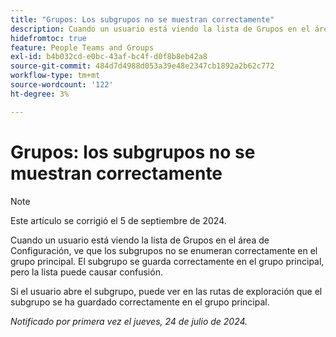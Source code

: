 ```yaml
---
title: "Grupos: Los subgrupos no se muestran correctamente"
description: Cuando un usuario está viendo la lista de Grupos en el área de Configuración, ve que los subgrupos no se enumeran correctamente en el grupo principal. El subgrupo se guarda correctamente en el grupo principal, pero la lista puede causar confusión.
hidefromtoc: true
feature: People Teams and Groups
exl-id: b4b032cd-e0bc-43af-bc4f-d0f8b8eb42a8
source-git-commit: 484d7d4988d053a39e48e2347cb1892a2b62c772
workflow-type: tm+mt
source-wordcount: '122'
ht-degree: 3%

---
```


# Grupos: los subgrupos no se muestran correctamente

>[!NOTE]
>
>Este artículo se corrigió el 5 de septiembre de 2024.

Cuando un usuario está viendo la lista de Grupos en el área de Configuración, ve que los subgrupos no se enumeran correctamente en el grupo principal. El subgrupo se guarda correctamente en el grupo principal, pero la lista puede causar confusión.

Si el usuario abre el subgrupo, puede ver en las rutas de exploración que el subgrupo se ha guardado correctamente en el grupo principal.

_Notificado por primera vez el jueves, 24 de julio de 2024._
